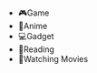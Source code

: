 - :video_game:Game
- :wave:Anime
- :computer:Gadget
- :book:Reading
- :movie_camera:Watching Movies

